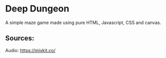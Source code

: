 # Deep Dungeon
 
A simple maze game made using pure HTML, Javascript, CSS and canvas.

## Sources:

Audio: https://mixkit.co/
